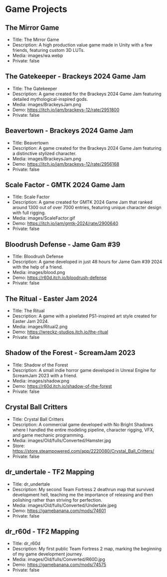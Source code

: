 # Game Projects

## The Mirror Game
- Title: The Mirror Game
- Description: A high production value game made in Unity with a few friends, featuring custom 3D LUTs.
- Media: images/wa.webp
- Private: false

## The Gatekeeper - Brackeys 2024 Game Jam
- Title: The Gatekeeper
- Description: A game created for the Brackeys 2024 Game Jam featuring detailed mythological-inspired gods.
- Media: images/BrackeysJam.png
- Demo: https://itch.io/jam/brackeys-12/rate/2951800
- Private: false

## Beavertown - Brackeys 2024 Game Jam
- Title: Beavertown
- Description: A game created for the Brackeys 2024 Game Jam featuring a distinctive stylized character.
- Media: images/BrackeysJam.png
- Demo: https://itch.io/jam/brackeys-12/rate/2956168
- Private: false

## Scale Factor - GMTK 2024 Game Jam
- Title: Scale Factor
- Description: A game created for GMTK 2024 Game Jam that ranked around 1300 out of over 7000 entries, featuring unique character design with full rigging.
- Media: images/ScaleFactor.gif
- Demo: https://itch.io/jam/gmtk-2024/rate/2900640
- Private: false

## Bloodrush Defense - Jame Gam #39
- Title: Bloodrush Defense
- Description: A game developed in just 48 hours for Jame Gam #39 2024 with the help of a friend.
- Media: images/blood.png
- Demo: https://r60d.itch.io/bloodrush-defense
- Private: false

## The Ritual - Easter Jam 2024
- Title: The Ritual
- Description: A game with a pixelated PS1-inspired art style created for Easter Jam 2024.
- Media: images/Ritual2.png
- Demo: https://wreckz-studios.itch.io/the-ritual
- Private: false

## Shadow of the Forest - ScreamJam 2023
- Title: Shadow of the Forest
- Description: A small indie horror game developed in Unreal Engine for ScreamJam 2023 with a friend.
- Media: images/shadow.png
- Demo: https://r60d.itch.io/shadow-of-the-forest
- Private: false

## Crystal Ball Critters
- Title: Crystal Ball Critters
- Description: A commercial game developed with No Bright Shadows where I handled the entire modeling pipeline, character rigging, VFX, and game mechanic programming.
- Media: images/Old/fulls/Converted/Hamster.jpg
- Store: https://store.steampowered.com/app/2220080/Crystal_Ball_Critters/
- Private: false

## dr_undertale - TF2 Mapping
- Title: dr_undertale
- Description: My second Team Fortress 2 deathrun map that survived development hell, teaching me the importance of releasing and then polishing rather than striving for perfection.
- Media: images/Old/fulls/Converted/Undertale.jpeg
- Demo: https://gamebanana.com/mods/74601
- Private: false

## dr_r60d - TF2 Mapping
- Title: dr_r60d
- Description: My first public Team Fortress 2 map, marking the beginning of my game development journey.
- Media: images/Old/fulls/Converted/R60D.jpg
- Demo: https://gamebanana.com/mods/74575
- Private: false 